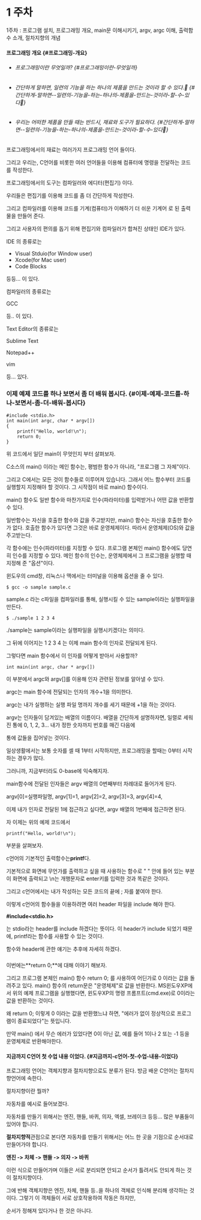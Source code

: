 # 1 주차



1주차 : 프로그램 설치, 프로그래밍 개요, main문 이해시키기, argv, argc 이해, 출력함수 소개, 절차지향의 개념



#### **프로그래밍 개요** {#프로그래밍-개요}

* ###### 프로그래밍이란 무엇일까? {#프로그래밍이란-무엇일까}
* ###### 간단하게 말하면, 일련의 기능을 하는 하나의 제품을 만드는 것이라 할 수 있다. {#간단하게-말하면--일련의-기능을-하는-하나의-제품을-만드는-것이라-할-수-있다}
* ###### 우리는 어떠한 제품을 만들 때는 반드시, 재료와 도구가 필요하다. {#간단하게-말하면--일련의-기능을-하는-하나의-제품을-만드는-것이라-할-수-있다}



프로그래밍에서의 재료는 여러가지 프로그래밍 언어 들이다.

그리고 우리는, C언어를 비롯한 여러 언어들을 이용해 컴퓨터에 명령을 전달하는 코드를 작성한다.

프로그래밍에서의 도구는 컴파일러와 에디터\(편집기\) 이다.

우리들은 편집기를 이용해 코드를 좀 더 간단하게 작성한다.

그리고 컴파일러를 이용해 코드를 기계\(컴퓨터\)가 이해하기 더 쉬운 기계어 로 된 출력물을 만들어 준다.

그리고 사용자의 편의를 돕기 위해 편집기와 컴파일러가 합쳐진 상태인 IDE가 있다.

IDE 의 종류로는

* Visual Stduio\(for Window user\)
* Xcode\(for Mac user\)
* Code Blocks

등등... 이 있다.

컴파일러의 종류로는

GCC

등.. 이 있다.

Text Editor의 종류로는

Sublime Text

Notepad++

vim

등... 있다.

### 이제 예제 코드를 하나 보면서 좀 더 배워 봅시다. {#이제-예제-코드를-하나-보면서-좀-더-배워-봅시다}

```
#include <stdio.h>
int main(int argc, char * argv[])
{
    printf("Hello, world!\n");
    return 0;
}
```

위 코드에서 일단 main이 무엇인지 부터 살펴보자.

C소스의 main\(\) 이라는 메인 함수는, 평범한 함수가 아니라, "프로그램 그 자체"이다.

그리고 C에서는 모든 것이 함수들로 이루어져 있습니다. 그래서 어느 함수부터 코드를 실행할지 지정해야 할 것이다. 그 시작점이 바로 main\(\) 함수이다.

main\(\) 함수도 일반 함수와 마찬가지로 인수\(파라미터\)를 입력받거나 어떤 값을 반환할 수 있다.

일반함수는 자신을 호출한 함수와 값을 주고받지만, main\(\) 함수는 자신을 호출한 함수가 없다. 호출한 함수가 있다면 그것은 바로 운영체제이다. 따라서 운영체제\(OS\)와 값을 주고받는다.

각 함수에는 인수\(파라미터\)를 지정할 수 있다. 프로그램 본체인 main\(\) 함수에도 당연히 인수를 지정할 수 있다. 메인 함수의 인수는, 운영체제에서 그 프로그램을 실행할 때 지정해 준 "옵션"이다.

윈도우의 cmd창, 리눅스나 맥에서는 터미널을 이용해 옵션을 줄 수 있다.

```
$ gcc -o sample sample.c
```

sample.c 라는 c파일을 컴파일러를 통해, 실행시킬 수 있는 sample이라는 실행파일을 만든다.

```
$ ./sample 1 2 3 4

```

./sample는 sample이라는 실행파일을 실행시키겠다는 의미다.

그 뒤에 이어지는 1 2 3 4 는 이제 main 함수의 인자로 전달되게 된다.

그렇다면 main 함수에서 이 인자를 어떻게 받아서 사용할까?

```
int main(int argc, char * argv[])
```

이 부분에서 argc와 argv\[\]를 이용해 인자 관련된 정보를 알아낼 수 있다.

argc는 main 함수에 전달되는 인자의 개수+1을 의미한다.

argc는 내가 실행하는 실행 파일 명까지 개수를 세기 때문에 +1을 하는 것이다.

argv는 인자들이 담겨있는 배열의 이름이다. 배열을 간단하게 설명하자면, 일렬로 세워진 통에 0, 1, 2, 3... 내가 정한 숫자까지 번호를 매긴 다음에

통에 값들을 집어넣는 것이다.

일상생활에서는 보통 숫자를 셀 때 1부터 시작하지만, 프로그래밍을 할때는 0부터 시작하는 경우가 많다.

그러니까, 지금부터라도 0-base에 익숙해지자.

main함수에 전달된 인자들은 argv 배열의 0번째부터 차례대로 들어가게 된다.

argv\[0\]=실행파일명, argv\[1\]=1, argv\[2\]=2, argv\[3\]=3, argv\[4\]=4,

이제 내가 인자로 전달된 1에 접근하고 싶다면, argv 배열의 1번째에 접근하면 된다.



자 이제는 위의 예제 코드에서

```
printf("Hello, world!\n");

```

부분을 살펴보자.

c언어의 기본적인 출력함수는**printf**다.

기본적으로 화면에 무언가를 출력하고 싶을 때 사용하는 함수로 " " 안에 들어 있는 부분이 화면에 출력되고 \n는 개행문자로 enter키를 입력한 것과 똑같은 것이다.

그리고 c언어에서는 내가 작성하는 모든 코드의 끝에 ; 자를 붙여야 한다.

이렇게 c언어의 함수들을 이용하려면 여러 header 파일을 include 해야 한다.

**\#include&lt;stdio.h&gt;**

는 stdio라는 header를 include 하겠다는 뜻이다. 이 header가 include 되었기 때문에, printf라는 함수를 사용할 수 있는 것이다.

함수와 header에 관한 얘기는 추후에 자세히 하겠다.

### 

이번에는**return 0;**에 대해 이야기 해보자.

그리고 프로그램 본체인 main\(\) 함수 return 0; 를 사용하여 어딘가로 0 이라는 값을 돌려주고 있다. main\(\) 함수의 return문은 "운영체제"로 값을 반환한다. MS윈도우XP에서 위의 예제 프로그램을 실행했다면, 윈도우XP의 명령 프롬프트\(cmd.exe\)로 0이라는 값을 반환하는 것이다.

왜 return 0; 이렇게 0 이라는 값을 반환했느냐 하면, "에러가 없이 정상적으로 프로그램이 종료되었다"는 뜻입니다.

만약 main\(\) 에서 무슨 에러가 있었다면 0이 아닌 값, 예를 들어 1이나 2 또는 -1 등을 운영체제로 반환해야한다.

#### 

#### 지금까지 C언어 첫 수업 내용 이었다. {#지금까지-c언어-첫-수업-내용-이었다}

프로그래밍 언어는 객체지향과 절차지향으로도 분류가 된다. 방금 배운 C언어는 절차지향언어에 속한다.

절차지향이란 뭘까?

자동차를 예시로 들어보겠다.

자동차를 만들기 위해서는 엔진, 핸들, 바퀴, 의자, 엑셀, 브레이크 등등… 많은 부품들이 있어야 합니다.

**절차지향적**관점으로 본다면 자동차를 만들기 위해서는 어느 한 곳을 기점으로 순서대로 만들어가야 합니다.

**엔진 -&gt; 차체 -&gt; 핸들 -&gt; 의자 -&gt; 바퀴**

이런 식으로 만들어가며 이들은 서로 분리되면 안되고 순서가 틀려서도 안되게 하는 것이 절차지향이다.

그에 반해 객체지향은 엔진, 차체, 핸들 등..을 하나의 객체로 인식해 분리해 생각하는 것이다. 그렇기 이 객체들이 서로 상호작용하여 작동은 하지만,

순서가 정해져 있다거나 한 것은 아니다.

